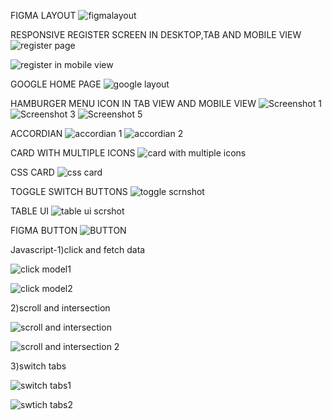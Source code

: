 FIGMA LAYOUT
![figmalayout](https://user-images.githubusercontent.com/102942137/164969144-090f0f30-9bab-4c24-83a4-f717d725ec85.png)

RESPONSIVE REGISTER SCREEN IN DESKTOP,TAB AND MOBILE VIEW
![register page](https://user-images.githubusercontent.com/102942137/164969167-40cd06ad-2c6a-4eac-9881-7ce2f4f82530.png)


![register in mobile view](https://user-images.githubusercontent.com/102942137/164969193-c21e4edc-d742-4fbf-a8da-69741fe70185.png)

GOOGLE HOME PAGE
![google layout](https://user-images.githubusercontent.com/102942137/164969215-4228ff36-3973-4fa4-825a-2a2ca67bc341.png)

HAMBURGER MENU ICON IN
TAB VIEW AND MOBILE VIEW
![Screenshot 1](https://user-images.githubusercontent.com/102942137/163106757-f0479865-79c7-43b5-9dbc-9f1b4b1a93ad.png)
![Screenshot 3](https://user-images.githubusercontent.com/102942137/163106813-60ef575b-fde3-4ffe-bfec-a433fa49d5ad.png)
![Screenshot 5](https://user-images.githubusercontent.com/102942137/163106830-c077b280-11cb-4adf-b7e3-c81fedebef13.png)

ACCORDIAN
![accordian 1](https://user-images.githubusercontent.com/102942137/163107759-0e9b6987-a584-45a7-bf5a-bb843e8459da.png)
![accordian 2](https://user-images.githubusercontent.com/102942137/163107770-b0c4b472-6c71-4c11-a639-1b6b63222d68.png)

CARD WITH MULTIPLE ICONS
![card with multiple icons](https://user-images.githubusercontent.com/102942137/164968445-0e36a335-8301-46e2-9a97-0b7e04ce4dbd.png)

CSS CARD
![css card](https://user-images.githubusercontent.com/102942137/164969243-3fb8c7c9-8be9-4210-bef3-613b72d27df6.png)

TOGGLE SWITCH BUTTONS
![toggle scrnshot](https://user-images.githubusercontent.com/102942137/164968487-42fee19f-0e45-40ba-a831-166865cbc3a9.png)

TABLE UI
![table ui scrshot](https://user-images.githubusercontent.com/102942137/164968510-d52b72d5-0ef6-4b2c-8929-9a20616a70a8.png)

FIGMA BUTTON 
![BUTTON](https://user-images.githubusercontent.com/102942137/164969277-d4db7765-5df2-45e0-8b4a-c82e0640d34a.png)

Javascript-1)click and fetch data

![click model1](https://user-images.githubusercontent.com/102942137/167120805-029ae3ad-3099-4eea-bcab-ac316c473630.png)

![click model2](https://user-images.githubusercontent.com/102942137/167120892-31c989e4-e344-468e-9561-cb856daf91d1.png)

2)scroll and intersection

![scroll and intersection](https://user-images.githubusercontent.com/102942137/167120966-96a7180c-7072-47c9-bcda-00cc7f11b26a.png)

![scroll and intersection 2](https://user-images.githubusercontent.com/102942137/167120978-f9ebcd79-a3f6-43da-bbf1-7172cd73814c.png)

3)switch tabs

![switch tabs1](https://user-images.githubusercontent.com/102942137/167121027-a8f106dd-71ae-40aa-906e-e51e08afb077.png)

![swtich tabs2](https://user-images.githubusercontent.com/102942137/167121078-c918348c-c740-401b-ad91-4b2565da72ab.png)
